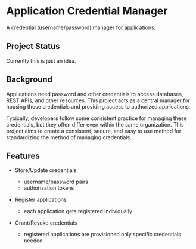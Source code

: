 # Application Credential Manager
A credential (username/password) manager for applications.

## Project Status
Currently this is just an idea.

## Background
Applications need password and other credentials to access databases, REST APIs, and other resources.  This project acts as a central manager for housing those credentials and providing access to authorized applications.

Typically, developers follow some consistent practice for managing these credentials, but they often differ even within the same organization.  This project aims to create a consistent, secure, and easy to use method for standardizing the method of managing credentials.

## Features
- Store/Update credentials 
  - username/password pairs
  - authorization tokens

- Register applications
  - each application gets registered individually

- Grant/Revoke credentials
  - registered applications are provisioned only specific credentials needed
